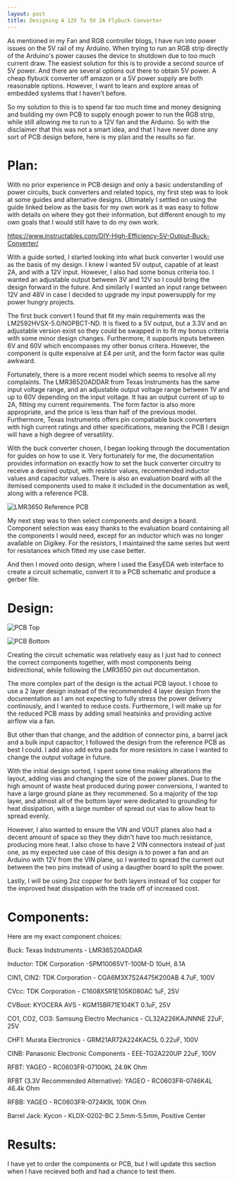 ```yaml
---
layout: post
title: Designing A 12V To 5V 2A Flybuck Converter
---
```


As mentioned in my Fan and RGB controller blogs, I have run into power issues on the 5V rail of my Arduino. When trying to run an RGB strip directly of the Arduino's power causes the device to shutdown due to too much current draw. The easiest solution for this is to provide a second source of 5V power. And there are several options out there to obtain 5V power. A cheap flybuck converter off amazon or a 5V power supply are both reasonable options. However, I want to learn and explore areas of embedded systems that I haven't before.

So my solution to this is to spend far too much time and money designing and building my own PCB to supply enough power to run the RGB strip, while still allowing me to run to a 12V fan and the Arduino. So with the disclaimer that this was not a smart idea, and that I have never done any sort of PCB design before, here is my plan and the results so far.

# Plan:

With no prior experience in PCB design and only a basic understanding of power circuits, buck converters and related topics, my first step was to look at some guides and alternative designs. Ultimately I settled on using the guide linked below as the basis for my own work as it was easy to follow with details on where they got their information, but different enough to my own goals that I would still have to do my own work. 

https://www.instructables.com/DIY-High-Efficiency-5V-Output-Buck-Converter/ 

With a guide sorted, I started looking into what buck converter I would use as the basis of my design. I knew I wanted 5V output, capable of at least 2A, and with a 12V input. However, I also had some bonus criteria too. I wanted an adjustable output between 3V and 12V so I could bring the design forward in the future. And similarly I wanted an input range between 12V and 48V in case I decided to upgrade my input powersupply for my power hungry projects. 

The first buck convert I found that fit my main requirements was the LM2592HVSX-5.0/NOPBCT-ND. It is fixed to a 5V output, but a 3.3V and an adjustable version exist so they could be swapped in to fit my bonus criteria with some minor design changes. Furthermore, it supports inputs between 6V and 60V which encompases my other bonus critera. However, the component is quite expensive at £4 per unit, and the form factor was quite awkward. 

Fortunately, there is a more recent model which seems to resolve all my complaints. The LMR36520ADDAR from Texas Instruments has the same input voltage range, and an adjustable output voltage range between 1V and up to 60V depending on the input voltage. It has an output current of up to 2A, fitting my current requirements. The form factor is also more appropriate, and the price is less than half of the previous model. Furthermore, Texas Instruments offers pin compatiable buck converters with high current ratings and other specifications, meaning the PCB I design will have a high degree of versatility. 

With the buck converter chosen, I began looking through the documentation for guides on how to use it. Very fortunately for me, the documentation provides information on exactly how to set the buck converter circuitry to receive a desired output, with resistor values, recommended inductor values and capacitor values. There is also an evaluation board with all the itemised components used to make it included in the documentation as well, along with a reference PCB.

![LMR3650 Reference PCB](https://github.com/Billy5691-2/Billy5691-2.github.io/blob/master/images/Reference_PCB.jpg?raw=true)

My next step was to then select components and design a board. Component selection was easy thanks to the evaluation board containing all the components I would need, except for an inductor which was no longer available on Digikey. For the resistors, I maintained the same series but went for resistances which fitted my use case better. 

And then I moved onto design, where I used the EasyEDA web interface to create a circuit schematic, convert it to a PCB schematic and produce a gerber file. 

# Design:

![PCB Top](https://github.com/Billy5691-2/Billy5691-2.github.io/blob/master/images/PCB_Top.jpg?raw=true)

![PCB Bottom](https://github.com/Billy5691-2/Billy5691-2.github.io/blob/master/images/PCB_Bottom.jpg?raw=true)

Creating the circuit schematic was relatively easy as I just had to connect the correct components together, with most components being bidirectional, while following the LMR3650 pin out documentation. 

The more complex part of the design is the actual PCB layout. I chose to use a 2 layer design instead of the recommended 4 layer design from the documentation as I am not expecting to fully stress the power delivery continously, and I wanted to reduce costs. Furthermore, I will make up for the reduced PCB mass by adding small heatsinks and providing active airflow via a fan. 

But other than that change, and the addition of connector pins, a barrel jack and a bulk input capacitor, I followed the design from the reference PCB as best I could. I add also add extra pads for more resistors in case I wanted to change the output voltage in future. 

With the initial design sorted, I spent some time making alterations the layout, adding vias and changing the size of the power planes. Due to the high amount of waste heat produced during power conversions, I wanted to have a large ground plane as they recommened. So a majority of the top layer, and almost all of the bottom layer were dedicated to grounding for heat dissipation, with a large number of spread out vias to allow heat to spread evenly. 

However, I also wanted to ensure the VIN and VOUT planes also had a decent amount of space so they they didn't have too much resistance, producing more heat. I also chose to have 2 VIN connectors instead of just one, as my expected use case of this design is to power a fan and an Arduino with 12V from the VIN plane, so I wanted to spread the current out between the two pins instead of using a daugther board to split the power. 

Lastly, I will be using 2oz copper for both layers instead of 1oz copper for the improved heat dissipation with the trade off of increased cost. 

# Components:
Here are my exact component choices:

Buck: 
Texas Indstruments - LMR36520ADDAR

Inductor:
TDK Corporation -SPM10065VT-100M-D
10uH, 8.1A


CIN1, CIN2:
TDK Corporation - CGA6M3X7S2A475K200AB
4.7uF, 100V

CVcc:
TDK Corporation - C1608X5R1E105K080AC
1uF, 25V

CVBoot:
KYOCERA AVS - KGM15BR71E104KT
0.1uF, 25V

CO1, CO2, CO3:
Samsung Electro Mechanics - CL32A226KAJNNNE
22uF, 25V

CHF1:
Murata Electronics - GRM21AR72A224KAC5L
0.22uF, 100V

CINB:
Panasonic Electronic Components - EEE-TG2A220UP
22uF, 100V

RFBT:
YAGEO - RC0603FR-07100KL
24.9K Ohm

RFBT (3.3V Recommended Alternative): 
YAGEO - RC0603FR-0746K4L
46.4k Ohm

RFBB:
YAGEO - RC0603FR-0724K9L
100K Ohm

Barrel Jack:
Kycon - KLDX-0202-BC
2.5mm-5.5mm, Positive Center

# Results:
I have yet to order the components or PCB, but I will update this section when I have recieved both and had a chance to test them. 



